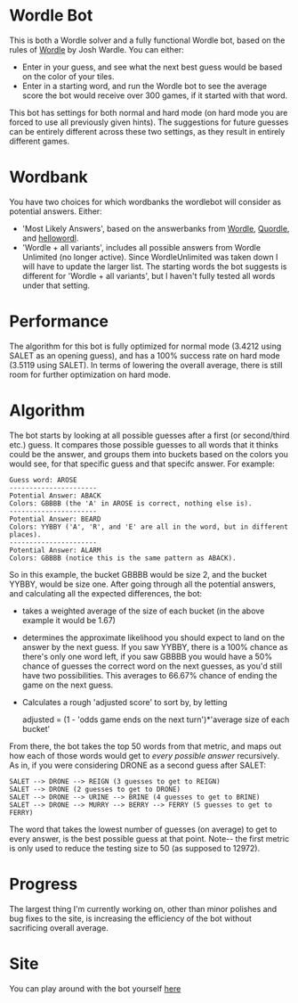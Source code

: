 # Wordle Bot
This is both a Wordle solver and a fully functional Wordle bot, based on the rules of [Wordle](https://www.nytimes.com/games/wordle/index.html) by Josh Wardle. You can either:

- Enter in your guess, and see what the next best guess would be based on the color of your tiles.
- Enter in a starting word, and run the Wordle bot to see the average score the bot would receive over 300 games, if it started with that word.

This bot has settings for both normal and hard mode (on hard mode you are forced to use all previously given hints). The suggestions for future guesses can be entirely different across these two settings, as they result in entirely different games.

# Wordbank

You have two choices for which wordbanks the wordlebot will consider as potential answers. Either:
- 'Most Likely Answers', based on the answerbanks from [Wordle](https://www.nytimes.com/games/wordle/index.html), [Quordle](https://www.quordle.com/#/), and [hellowordl](https://hellowordl.net/).
- 'Wordle + all variants', includes all possible answers from Wordle Unlimited (no longer active).
Since WordleUnlimited was taken down I will have to update the larger list. The starting words the bot suggests is different for 'Wordle + all variants', but I haven't fully tested all words under that setting.

# Performance

The algorithm for this bot is fully optimized for normal mode (3.4212 using SALET as an opening guess), and has a 100% success rate on hard mode (3.5119 using SALET). In terms of lowering the overall average, there is still room for further optimization on hard mode.

# Algorithm
The bot starts by looking at all possible guesses after a first (or second/third etc.) guess. It compares those possible guesses to all words that it thinks could be the answer, and groups them into buckets based on the colors you would see, for that specific guess and that specifc answer. For example:

    Guess word: AROSE
    ----------------------
    Potential Answer: ABACK
    Colors: GBBBB (the 'A' in AROSE is correct, nothing else is).
    ----------------------
    Potential Answer: BEARD
    Colors: YYBBY ('A', 'R', and 'E' are all in the word, but in different places).
    ----------------------
    Potential Answer: ALARM
    Colors: GBBBB (notice this is the same pattern as ABACK).

So in this example, the bucket GBBBB would be size 2, and the bucket YYBBY, would be size one.
After going through all the potential answers, and calculating all the expected differences, the bot:

- takes a weighted average of the size of each bucket (in the above example it would be 1.67)
- determines the approximate likelihood you should expect to land on the answer by the next guess. If you saw YYBBY, there is a 100% chance as there's only one word left, if you saw GBBBB you would have a 50% chance of guesses the correct word on the next guesses, as you'd still have two possibilities. This averages to 66.67% chance of ending the game on the next guess.
- Calculates a rough 'adjusted score' to sort by, by letting 
    
    adjusted = (1 - 'odds game ends on the next turn')*'average size of each bucket'

From there, the bot takes the top 50 words from that metric, and maps out how each of those words would get to *every possible answer* recursively. As in, if you were considering DRONE as a second guess after SALET:

    SALET --> DRONE --> REIGN (3 guesses to get to REIGN)
    SALET --> DRONE (2 guesses to get to DRONE)
    SALET --> DRONE --> URINE --> BRINE (4 guesses to get to BRINE)
    SALET --> DRONE --> MURRY --> BERRY --> FERRY (5 guesses to get to FERRY)

The word that takes the lowest number of guesses (on average) to get to every answer, is the best possible guess at that point.
Note-- the first metric is only used to reduce the testing size to 50 (as supposed to 12972).

# Progress
The largest thing I'm currently working on, other than minor polishes and bug fixes to the site, is increasing the efficiency of the bot without sacrificing overall average.

# Site
You can play around with the bot yourself [here](https://ybenhayun.github.io/wordlebot/)

